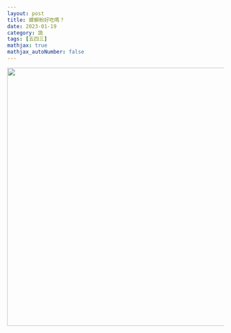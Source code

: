 ```yaml
---
layout: post
title: 螺螄粉好吃嗎？
date: 2023-01-19
category: 詭
tags: [五四三]
mathjax: true
mathjax_autoNumber: false
---
```


<img src="/blog/assets/images/2023/lathe.jpg" style="width:600px"/>

<!--more-->
